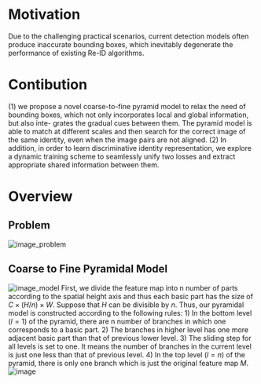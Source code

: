 # Motivation
Due to the challenging practical scenarios, current detection models often produce inaccurate bounding boxes, which inevitably degenerate the performance of existing Re-ID algorithms.
# Contibution
(1) we propose a novel coarse-to-fine pyramid model to relax the need of bounding boxes, which not only incorporates local and global information, but also inte-
grates the gradual cues between them. The pyramid model is able to match at different scales and then search for the correct image of the same identity, even when the image
pairs are not aligned.
(2) In addition, in order to learn discriminative identity representation, we explore a dynamic training scheme to seamlessly unify two losses and extract
appropriate shared information between them.
# Overview
## Problem
![image_problem](https://github.com/xiaoaoran/PersonReID/blob/master/images/2019/CVPR2019/1_Zheng_Pyramidal_Person_Re-IDentification_via_Multi-Loss_Dynamic_Training.jpg)
## Coarse to Fine Pyramidal Model
![image_model](https://github.com/xiaoaoran/PersonReID/blob/master/images/2019/CVPR2019/2_Zheng_Pyramidal_Person_Re-IDentification_via_Multi-Loss_Dynamic_Training.jpg)
First, we divide the feature map into n number of parts according to the spatial height axis and thus each basic part has the size of $C × (H/n) × W$. Suppose that $H$ can be
divisible by $n$. Thus, our pyramidal model is constructed according to the following rules: 1) In the bottom level ($l =1$) of the pyramid, there are n number of branches in which
one corresponds to a basic part. 2) The branches in higher level has one more adjacent basic part than that of previous lower level. 3) The sliding step for all levels is set to one. It
means the number of branches in the current level is just one less than that of previous level. 4) In the top level ($l = n$) of the pyramid, there is only one branch which is just the
original feature map $M$.
![image](https://github.com/xiaoaoran/PersonReID/blob/master/images/2019/CVPR2019/3_Zheng_Pyramidal_Person_Re-IDentification_via_Multi-Loss_Dynamic_Training.jpg)
